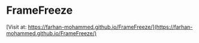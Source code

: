 # FrameFreeze
[Visit at: https://farhan-mohammed.github.io/FrameFreeze/](https://farhan-mohammed.github.io/FrameFreeze/)

